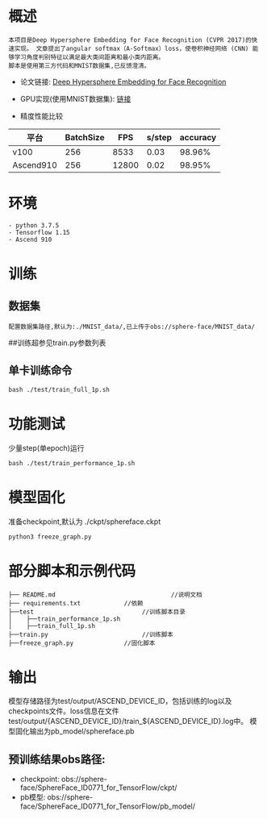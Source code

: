 # 概述
    本项目是Deep Hypersphere Embedding for Face Recognition (CVPR 2017)的快速实现。 文章提出了angular softmax（A-Softmax）loss，使卷积神经网络 (CNN) 能够学习角度判别特征以满足最大类间距离和最小类内距离。
    脚本是使用第三方代码和MNIST数据集,已反馈澄清。

- 论文链接: [Deep Hypersphere Embedding for Face Recognition](https://arxiv.org/abs/1704.08063)

- GPU实现(使用MNIST数据集): [链接](https://github.com/YunYang1994/SphereFace)

- 精度性能比较

| 平台 | BatchSize | FPS | s/step | accuracy |
| ------ | ------ | ------ | ------ | ------ |
| v100 | 256 | 8533 | 0.03 | 98.96% |
| Ascend910 | 256 | 12800 | 0.02 | 98.95% |

# 环境
    - python 3.7.5
    - Tensorflow 1.15
    - Ascend 910

# 训练
## 数据集
    配置数据集路径,默认为:./MNIST_data/,已上传于obs://sphere-face/MNIST_data/
##训练超参见train.py参数列表
## 单卡训练命令
```commandline
bash ./test/train_full_1p.sh
```

# 功能测试
少量step(单epoch)运行
```commandline
bash ./test/train_performance_1p.sh
```
# 模型固化
准备checkpoint,默认为 ./ckpt/sphereface.ckpt
```commandline
python3 freeze_graph.py
```

# 部分脚本和示例代码
```text
├── README.md                                //说明文档
├── requirements.txt			//依赖
├──test		                         //训练脚本目录								 
│    ├──train_performance_1p.sh			 
│    ├──train_full_1p.sh
├──train.py                 	     //训练脚本
├──freeze_graph.py              //固化脚本
```

# 输出
模型存储路径为test/output/ASCEND_DEVICE_ID，包括训练的log以及checkpoints文件。loss信息在文件test/output/{ASCEND_DEVICE_ID}/train_${ASCEND_DEVICE_ID}.log中。 
模型固化输出为pb_model/sphereface.pb
## 预训练结果obs路径:
   - checkpoint: obs://sphere-face/SphereFace_ID0771_for_TensorFlow/ckpt/
   - pb模型: obs://sphere-face/SphereFace_ID0771_for_TensorFlow/pb_model/